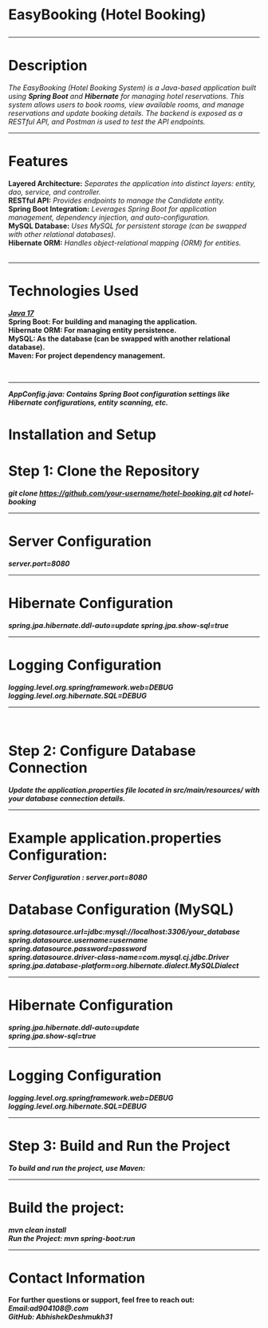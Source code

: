 # EasyBooking (Hotel Booking) <br><hr>

# Description
*The EasyBooking (Hotel Booking System) is a Java-based application built using **Spring Boot** and **Hibernate** for managing hotel reservations. This system allows users to book rooms, view available rooms, and manage reservations and update booking details. The backend is exposed as a RESTful API, and Postman is used to test the API endpoints.*
<br> <hr>

# Features
<b>Layered Architecture:</b> *Separates the application into distinct layers: entity, dao, service, and controller.* <br>
<b>RESTful API:</b> *Provides endpoints to manage the Candidate entity.* <br>
<b>Spring Boot Integration:</b> *Leverages Spring Boot for application management, dependency injection, and auto-configuration.* <br>
<b>MySQL Database:</b> *Uses MySQL for persistent storage (can be swapped with other relational databases).* <br>
<b>Hibernate ORM:</b> *Handles object-relational mapping (ORM) for entities.* <br>
<br> <hr>

# Technologies Used
<u><b>*Java 17* <br></u>
<b>Spring Boot:</b> For building and managing the application. <br>
<b>Hibernate ORM:</b> For managing entity persistence. <br>
<b>MySQL:</b> As the database (can be swapped with another relational database).<br>
<b>Maven:</b> For project dependency management. </p><br><hr>


*AppConfig.java: Contains Spring Boot configuration settings like Hibernate configurations, entity scanning, etc.<br>*
# Installation and Setup <br>

# Step 1: Clone the Repository <br>
*git clone https://github.com/your-username/hotel-booking.git
cd hotel-booking <br>*<hr>

# Server Configuration <br>
*server.port=8080<br><hr>*
# Hibernate Configuration <br>
*spring.jpa.hibernate.ddl-auto=update spring.jpa.show-sql=true <br> <hr>*
# Logging Configuration <br>
*logging.level.org.springframework.web=DEBUG logging.level.org.hibernate.SQL=DEBUG <hr> <br>*

# Step 2: Configure Database Connection <br>
*Update the application.properties file located in src/main/resources/ with your database connection details.<br>*<hr>

# Example application.properties Configuration:<br>
*Server Configuration : server.port=8080* <br>
# Database Configuration (MySQL) <br>
*spring.datasource.url=jdbc:mysql://localhost:3306/your_database <br>
spring.datasource.username=username <br>
spring.datasource.password=password <br>
spring.datasource.driver-class-name=com.mysql.cj.jdbc.Driver <br>
spring.jpa.database-platform=org.hibernate.dialect.MySQLDialect <br>* <hr>
# Hibernate Configuration <br>
*spring.jpa.hibernate.ddl-auto=update <br>
spring.jpa.show-sql=true <br>*<hr>
# Logging Configuration <br>
*logging.level.org.springframework.web=DEBUG<br>
logging.level.org.hibernate.SQL=DEBUG*<br><hr>

# Step 3: Build and Run the Project <br>
*To build and run the project, use Maven:* <br><hr>

# Build the project:<br>
*mvn clean install <br>
Run the Project:
mvn spring-boot:run*<br><hr>

# Contact Information <br>
For further questions or support, feel free to reach out:<br>
 *Email:ad904108@.com*<br>
 *GitHub: AbhishekDeshmukh31*

